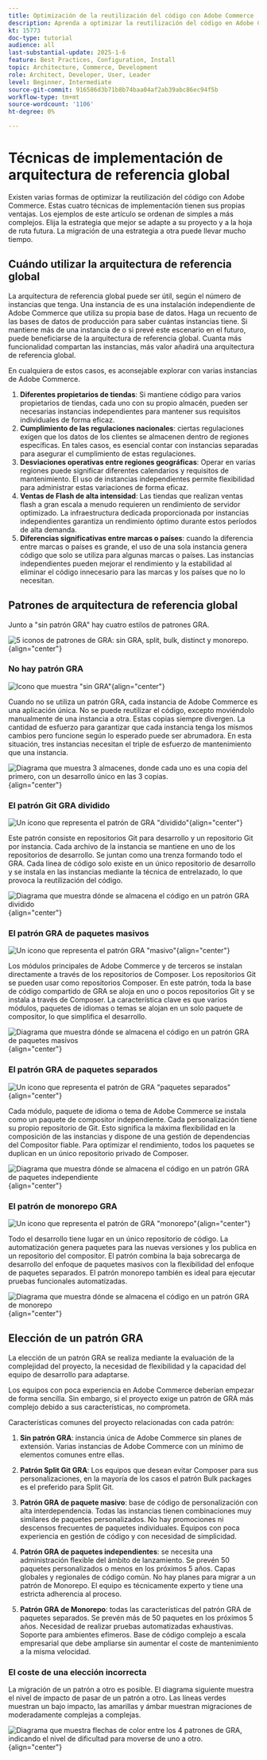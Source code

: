 ```yaml
---
title: Optimización de la reutilización del código con Adobe Commerce
description: Aprenda a optimizar la reutilización del código en Adobe Commerce con patrones de arquitectura de referencia global, mejorando el rendimiento y la conformidad en varias instancias.
kt: 15773
doc-type: tutorial
audience: all
last-substantial-update: 2025-1-6
feature: Best Practices, Configuration, Install
topic: Architecture, Commerce, Development
role: Architect, Developer, User, Leader
level: Beginner, Intermediate
source-git-commit: 916586d3b71b8b74baa04af2ab39abc86ec94f5b
workflow-type: tm+mt
source-wordcount: '1106'
ht-degree: 0%

---
```



# Técnicas de implementación de arquitectura de referencia global

Existen varias formas de optimizar la reutilización del código con Adobe Commerce. Estas cuatro técnicas de implementación tienen sus propias ventajas. Los ejemplos de este artículo se ordenan de simples a más complejos. Elija la estrategia que mejor se adapte a su proyecto y a la hoja de ruta futura. La migración de una estrategia a otra puede llevar mucho tiempo.

## Cuándo utilizar la arquitectura de referencia global

La arquitectura de referencia global puede ser útil, según el número de instancias que tenga. Una instancia de es una instalación independiente de Adobe Commerce que utiliza su propia base de datos. Haga un recuento de las bases de datos de producción para saber cuántas instancias tiene. Si mantiene más de una instancia de o si prevé este escenario en el futuro, puede beneficiarse de la arquitectura de referencia global. Cuanta más funcionalidad compartan las instancias, más valor añadirá una arquitectura de referencia global.

En cualquiera de estos casos, es aconsejable explorar con varias instancias de Adobe Commerce.

1. **Diferentes propietarios de tiendas**: Si mantiene código para varios propietarios de tiendas, cada uno con su propio almacén, pueden ser necesarias instancias independientes para mantener sus requisitos individuales de forma eficaz.
2. **Cumplimiento de las regulaciones nacionales**: ciertas regulaciones exigen que los datos de los clientes se almacenen dentro de regiones específicas. En tales casos, es esencial contar con instancias separadas para asegurar el cumplimiento de estas regulaciones.
3. **Desviaciones operativas entre regiones geográficas**: Operar en varias regiones puede significar diferentes calendarios y requisitos de mantenimiento. El uso de instancias independientes permite flexibilidad para administrar estas variaciones de forma eficaz.
4. **Ventas de Flash de alta intensidad**: Las tiendas que realizan ventas flash a gran escala a menudo requieren un rendimiento de servidor optimizado. La infraestructura dedicada proporcionada por instancias independientes garantiza un rendimiento óptimo durante estos períodos de alta demanda.
5. **Diferencias significativas entre marcas o países**: cuando la diferencia entre marcas o países es grande, el uso de una sola instancia genera código que solo se utiliza para algunas marcas o países. Las instancias independientes pueden mejorar el rendimiento y la estabilidad al eliminar el código innecesario para las marcas y los países que no lo necesitan.

## Patrones de arquitectura de referencia global

Junto a &quot;sin patrón GRA&quot; hay cuatro estilos de patrones GRA.

![5 iconos de patrones de GRA: sin GRA, split, bulk, distinct y monorepo.](/help/assets/global-reference-architecture/gra-patterns-horizontal.png){align="center"}

### No hay patrón GRA

![Icono que muestra &quot;sin GRA&quot;](/help/assets/global-reference-architecture/no-gra.png){align="center"}

Cuando no se utiliza un patrón GRA, cada instancia de Adobe Commerce es una aplicación única. No se puede reutilizar el código, excepto moviéndolo manualmente de una instancia a otra. Estas copias siempre divergen. La cantidad de esfuerzo para garantizar que cada instancia tenga los mismos cambios pero funcione según lo esperado puede ser abrumadora. En esta situación, tres instancias necesitan el triple de esfuerzo de mantenimiento que una instancia.

![Diagrama que muestra 3 almacenes, donde cada uno es una copia del primero, con un desarrollo único en las 3 copias.](/help/assets/global-reference-architecture/no-gra-pattern-diagram.png){align="center"}

### El patrón Git GRA dividido

![Un icono que representa el patrón de GRA &quot;dividido&quot;](/help/assets/global-reference-architecture/split-git.png){align="center"}

Este patrón consiste en repositorios Git para desarrollo y un repositorio Git por instancia. Cada archivo de la instancia se mantiene en uno de los repositorios de desarrollo. Se juntan como una trenza formando todo el GRA. Cada línea de código solo existe en un único repositorio de desarrollo y se instala en las instancias mediante la técnica de entrelazado, lo que provoca la reutilización del código.

![Diagrama que muestra dónde se almacena el código en un patrón GRA dividido](/help/assets/global-reference-architecture/split-git-gra-pattern-diagram.png){align="center"}

### El patrón GRA de paquetes masivos

![Un icono que representa el patrón GRA &quot;masivo&quot;](/help/assets/global-reference-architecture/bulk-packages.png){align="center"}

Los módulos principales de Adobe Commerce y de terceros se instalan directamente a través de los repositorios de Composer. Los repositorios Git se pueden usar como repositorios Composer. En este patrón, toda la base de código compartido de GRA se aloja en uno o pocos repositorios Git y se instala a través de Composer. La característica clave es que varios módulos, paquetes de idiomas o temas se alojan en un solo paquete de compositor, lo que simplifica el desarrollo.

![Diagrama que muestra dónde se almacena el código en un patrón GRA de paquetes masivos](/help/assets/global-reference-architecture/bulk-gra-pattern-diagram.png){align="center"}

### El patrón GRA de paquetes separados

![Un icono que representa el patrón de GRA &quot;paquetes separados&quot;](/help/assets/global-reference-architecture/separate-packages.png){align="center"}

Cada módulo, paquete de idioma o tema de Adobe Commerce se instala como un paquete de compositor independiente. Cada personalización tiene su propio repositorio de Git. Esto significa la máxima flexibilidad en la composición de las instancias y dispone de una gestión de dependencias del Compositor fiable. Para optimizar el rendimiento, todos los paquetes se duplican en un único repositorio privado de Composer.

![Diagrama que muestra dónde se almacena el código en un patrón GRA de paquetes independiente](/help/assets/global-reference-architecture/separate-packages-gra-pattern-diagram.png){align="center"}

### El patrón de monorepo GRA

![Un icono que representa el patrón de GRA &quot;monorepo&quot;](/help/assets/global-reference-architecture/monorepo.png){align="center"}

Todo el desarrollo tiene lugar en un único repositorio de código. La automatización genera paquetes para las nuevas versiones y los publica en un repositorio del compositor. El patrón combina la baja sobrecarga de desarrollo del enfoque de paquetes masivos con la flexibilidad del enfoque de paquetes separados. El patrón monorepo también es ideal para ejecutar pruebas funcionales automatizadas.

![Diagrama que muestra dónde se almacena el código en un patrón GRA de monorepo](/help/assets/global-reference-architecture/monorepo-gra-pattern-diagram.png){align="center"}

## Elección de un patrón GRA

La elección de un patrón GRA se realiza mediante la evaluación de la complejidad del proyecto, la necesidad de flexibilidad y la capacidad del equipo de desarrollo para adaptarse.

Los equipos con poca experiencia en Adobe Commerce deberían empezar de forma sencilla. Sin embargo, si el proyecto exige un patrón de GRA más complejo debido a sus características, no comprometa.

Características comunes del proyecto relacionadas con cada patrón:

1. **Sin patrón GRA**: instancia única de Adobe Commerce sin planes de extensión. Varias instancias de Adobe Commerce con un mínimo de elementos comunes entre ellas.

2. **Patrón Split Git GRA**: Los equipos que desean evitar Composer para sus personalizaciones, en la mayoría de los casos el patrón Bulk packages es el preferido para Split Git.

3. **Patrón GRA de paquete masivo**: base de código de personalización con alta interdependencia. Todas las instancias tienen combinaciones muy similares de paquetes personalizados. No hay promociones ni descensos frecuentes de paquetes individuales. Equipos con poca experiencia en gestión de código y con necesidad de simplicidad.

4. **Patrón GRA de paquetes independientes**: se necesita una administración flexible del ámbito de lanzamiento. Se prevén 50 paquetes personalizados o menos en los próximos 5 años. Capas globales y regionales de código común. No hay planes para migrar a un patrón de Monorepo. El equipo es técnicamente experto y tiene una estricta adherencia al proceso.

5. **Patrón GRA de Monorepo**: todas las características del patrón GRA de paquetes separados. Se prevén más de 50 paquetes en los próximos 5 años. Necesidad de realizar pruebas automatizadas exhaustivas. Soporte para ambientes efímeros. Base de código complejo a escala empresarial que debe ampliarse sin aumentar el coste de mantenimiento a la misma velocidad.

### El coste de una elección incorrecta

La migración de un patrón a otro es posible. El diagrama siguiente muestra el nivel de impacto de pasar de un patrón a otro. Las líneas verdes muestran un bajo impacto, las amarillas y ámbar muestran migraciones de moderadamente complejas a complejas.

![Diagrama que muestra flechas de color entre los 4 patrones de GRA, indicando el nivel de dificultad para moverse de uno a otro.](/help/assets/global-reference-architecture/wrong-choice.png){align="center"}
